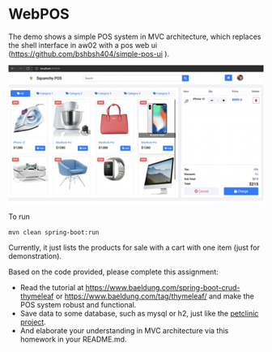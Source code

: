 # WebPOS

The demo shows a simple POS system in MVC architecture, which replaces the shell interface in aw02 with a pos web ui (https://github.com/bshbsh404/simple-pos-ui
).

![](screenshot.png)

To run

```shell
mvn clean spring-boot:run
```

Currently, it just lists the products for sale with a cart with one item (just for demonstration).

Based on the code provided, please complete this assignment:

- Read the tutorial at  https://www.baeldung.com/spring-boot-crud-thymeleaf or https://www.baeldung.com/tag/thymeleaf/ and make the POS system robust and functional.
- Save data to some database, such as mysql or h2, just like the [petclinic project](https://github.com/spring-petclinic/spring-framework-petclinic).
- And elaborate your understanding in MVC architecture via this homework in your README.md.

